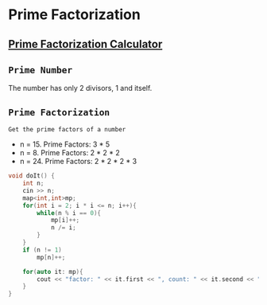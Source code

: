 # Prime Factorization
## [Prime Factorization Calculator](https://www.calculatorsoup.com/calculators/math/prime-factors.php)
## `Prime Number`
The number has only 2 divisors, 1 and itself.

## `Prime Factorization`
`Get the prime factors of a number`
- n = 15. Prime Factors: 3 * 5
- n = 8. Prime Factors: 2 * 2 * 2
- n = 24. Prime Factors: 2 * 2 * 2 * 3
  

```cpp
void doIt() {
    int n;
    cin >> n;
    map<int,int>mp;
    for(int i = 2; i * i <= n; i++){
        while(n % i == 0){
            mp[i]++;
            n /= i;
        }
    }   
    if (n != 1)
        mp[n]++;

    for(auto it: mp){
        cout << "factor: " << it.first << ", count: " << it.second << "\n";
    }
}
```
